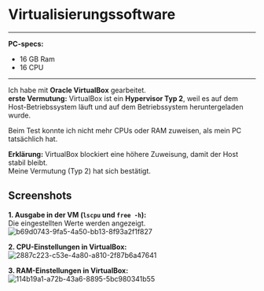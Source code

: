 # Virtualisierungssoftware
---
**PC-specs:**
- 16 GB Ram
- 16 CPU
---

Ich habe mit **Oracle VirtualBox** gearbeitet.  
**erste Vermutung:** VirtualBox ist ein **Hypervisor Typ 2**, weil es auf dem Host-Betriebssystem läuft und auf dem Betriebssystem heruntergeladen wurde.  

Beim Test konnte ich nicht mehr CPUs oder RAM zuweisen, als mein PC tatsächlich hat.  

**Erklärung:** VirtualBox blockiert eine höhere Zuweisung, damit der Host stabil bleibt.  
Meine Vermutung (Typ 2) hat sich bestätigt.

## Screenshots

**1. Ausgabe in der VM (`lscpu` und `free -h`):**  
Die eingestellten Werte werden angezeigt.
![b69d0743-9fa5-4a50-bb13-8f93a2f1f827](https://github.com/user-attachments/assets/a26b0235-1998-412b-a62f-af7763898e2f)


**2. CPU-Einstellungen in VirtualBox:**  
![2887c223-c53e-4a80-a810-2f87b6a47641](https://github.com/user-attachments/assets/5be08337-7e2a-47a2-92ec-c79511567907)


**3. RAM-Einstellungen in VirtualBox:**  
![114b19a1-a72b-43a6-8895-5bc980341b55](https://github.com/user-attachments/assets/2e34bc0d-7d6a-4710-8e87-a79cb859276b)


